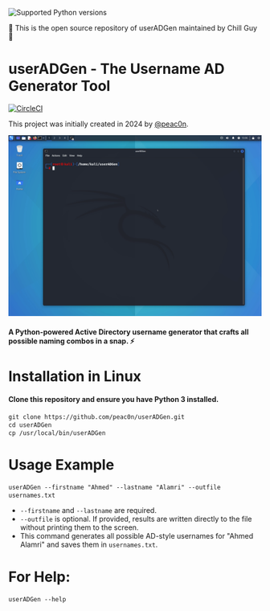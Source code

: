 ![Supported Python versions](https://img.shields.io/badge/python-3.10+-blue.svg)

🚩 This is the open source repository of userADGen maintained by Chill Guy :dizzy:
# userADGen - The Username AD Generator Tool
[![CircleCI](https://circleci.com/gh/ropnop/kerbrute.svg?style=svg)](https://circleci.com/gh/ropnop/kerbrute)

This project was initially created in 2024 by [@peac0n](https://github.com/peac0n).

![Demo GIF](images/Beac0n.gif)

#### A Python-powered Active Directory username generator that crafts all possible naming combos in a snap. :zap:


# Installation in Linux
#### Clone this repository and ensure you have Python 3 installed.
```
git clone https://github.com/peac0n/userADGen.git
cd userADGen
cp /usr/local/bin/userADGen
```


# Usage Example
```
userADGen --firstname "Ahmed" --lastname "Alamri" --outfile usernames.txt
```
 * `--firstname` and `--lastname` are required.
 * `--outfile` is optional. If provided, results are written directly to the file without printing them to the screen.
 * This command generates all possible AD-style usernames for "Ahmed Alamri" and saves them in `usernames.txt`.


# For Help:
```
userADGen --help
```
